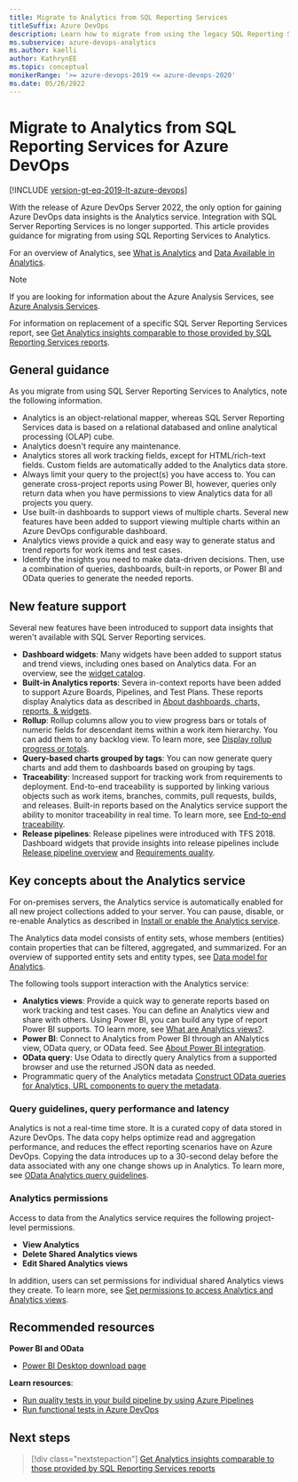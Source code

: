 ```yaml
---
title: Migrate to Analytics from SQL Reporting Services 
titleSuffix: Azure DevOps 
description: Learn how to migrate from using the legacy SQL Reporting Services reports to using Analytics for Azure DevOps.
ms.subservice: azure-devops-analytics
ms.author: kaelli
author: KathrynEE
ms.topic: conceptual
monikerRange: '>= azure-devops-2019 <= azure-devops-2020'
ms.date: 05/26/2022
---
```



# Migrate to Analytics from SQL Reporting Services for Azure DevOps 


[!INCLUDE [version-gt-eq-2019-lt-azure-devops](../../includes/version-gt-eq-2019-lt-azure-devops.md)]

With the release of Azure DevOps Server 2022, the only option for gaining Azure DevOps data insights is the Analytics service. Integration with SQL Server Reporting Services is no longer supported. This article provides guidance for migrating from using SQL Reporting Services to Analytics.   

For an overview of Analytics, see [What is Analytics](../powerbi/what-is-analytics.md) and [Data Available in Analytics](../powerbi/data-available-in-analytics.md).

> [!NOTE]  
> If you are looking for information about the Azure Analysis Services, see 
[Azure Analysis Services](https://azure.microsoft.com/services/analysis-services/).

For information on replacement of a specific SQL Server Reporting Services report, see [Get Analytics insights comparable to those provided by SQL Reporting Services reports](analytics-insights-comparable-sql-reports.md).

 
## General guidance

As you migrate from using SQL Server Reporting Services to Analytics, note the following information.   

- Analytics is an object-relational mapper, whereas SQL Server Reporting Services data is based on a relational databased and online analytical processing (OLAP) cube.  
- Analytics doesn't require any maintenance.  
- Analytics stores all work tracking fields, except for HTML/rich-text fields. Custom fields are automatically added to the Analytics data store.   
- Always limit your query to the project(s) you have access to. You can generate cross-project reports using Power BI, however, queries only return data when you have permissions to view Analytics data for all projects you query. 
- Use built-in dashboards to support views of multiple charts. Several new features have been added to support viewing multiple charts within an Azure DevOps configurable dashboard. 
- Analytics views provide a quick and easy way to generate status and trend reports for work items and test cases. 
- Identify the insights you need to make data-driven decisions. Then, use a combination of queries, dashboards, built-in reports, or Power BI and OData queries to generate the needed reports.  


## New feature support 

Several new features have been introduced to support data insights that weren't available with SQL Server Reporting services.   

- **Dashboard widgets**: Many widgets have been added to support status and trend views, including ones based on Analytics data. For an overview, see the [widget catalog](../dashboards/widget-catalog.md).  
- **Built-in Analytics reports**: Severa in-context reports have been added to support Azure Boards, Pipelines, and Test Plans. These reports display Analytics data as described in [About dashboards, charts, reports, & widgets](../dashboards/overview.md).
- **Rollup**: Rollup columns allow you to view progress bars or totals of numeric fields for descendant items within a work item hierarchy. You can add them to any backlog view. To learn more, see [Display rollup progress or totals](../../boards/backlogs/display-rollup.md). 
- **Query-based charts grouped by tags**: You can now generate query charts and add them to dashboards based on grouping by tags. 
- **Traceability**: Increased support for tracking work from requirements to deployment. End-to-end traceability is supported by linking various objects such as work items, branches, commits, pull requests, builds, and releases. Built-in reports based on the Analytics service support the ability to monitor traceability in real time. To learn more, see [End-to-end traceability](../../cross-service/end-to-end-traceability.md).
- **Release pipelines**: Release pipelines were introduced with TFS 2018. Dashboard widgets that provide insights into release pipelines include [Release pipeline overview](../dashboards/widget-catalog.md#release-definition-widget) and [Requirements quality](../dashboards/widget-catalog.md#requirements-quality-widget).  
  


## Key concepts about the Analytics service

For on-premises servers, the Analytics service is automatically enabled for all new project collections added to your server. You can pause, disable, or re-enable Analytics as described in [Install or enable the Analytics service](../dashboards/analytics-extension.md). 

The Analytics data model consists of entity sets, whose members (entities) contain properties that can be filtered, aggregated, and summarized. For an overview of supported entity sets and entity types, see [Data model for Analytics](../extend-analytics/data-model-analytics-service.md). 

The following tools support interaction with the Analytics service: 
- **Analytics views**: Provide a quick way to generate reports based on work tracking and test cases. You can define an Analytics view and share with others. Using Power BI, you can build any type of report Power BI supports. TO learn more, see [What are Analytics views?](../powerbi/what-are-analytics-views.md).  
- **Power BI**: Connect to Analytics from Power BI through an ANalytics view, OData query, or OData feed. See [About Power BI integration](../powerbi/overview.md). 
- **OData query**: Use Odata to directly query Analytics from a supported browser and use the returned JSON data as needed.  
- Programmatic query of the Analytics metadata [Construct OData queries for Analytics, URL components to query the metadata](../analytics/analytics-query-parts.md#query-metadata). 
 

### Query guidelines, query performance and latency 

Analytics is not a real-time time store. It is a curated copy of data stored in Azure DevOps. The data copy helps optimize read and aggregation performance, and reduces the effect reporting scenarios have on Azure DevOps. Copying the data introduces up to a 30-second delay before the data associated with any one change shows up in Analytics. To learn more, see [OData Analytics query guidelines](../extend-analytics/odata-query-guidelines.md).


### Analytics permissions

Access to data from the Analytics service requires the following project-level permissions.  

- **View Analytics** 
- **Delete Shared Analytics views**
- **Edit Shared Analytics views**

In addition, users can set permissions for individual shared Analytics views they create. To learn more, see [Set permissions to access Analytics and Analytics views](../powerbi/analytics-security.md). 

## Recommended resources

**Power BI and OData**
- [Power BI Desktop download page](/power-bi/desktop-what-is-desktop)

**Learn resources**:  
- [Run quality tests in your build pipeline by using Azure Pipelines](/training/modules/run-quality-tests-build-pipeline)
- [Run functional tests in Azure DevOps](/training/modules/run-functional-tests-azure-pipelines) 

## Next steps
> [!div class="nextstepaction"]
> [Get Analytics insights comparable to those provided by SQL Reporting Services reports](analytics-insights-comparable-sql-reports.md)
